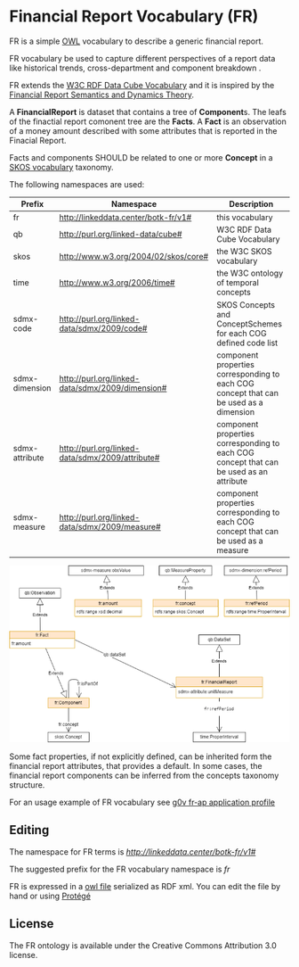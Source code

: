 Financial Report Vocabulary (FR)
=================================

FR is a simple [OWL](https://www.w3.org/TR/owl2-primer/) vocabulary to describe a generic financial report.

FR vocabulary be used to capture different perspectives of a report data like historical trends, cross-department and component breakdown . 

FR extends the [W3C RDF Data Cube Vocabulary](https://www.w3.org/TR/vocab-data-cube) and it is inspired by the [Financial Report Semantics and Dynamics Theory](doc/Theory-2017-06-26.pdf). 

A **FinancialReport** is dataset that contains a tree of **Component**s. The leafs of the finactial report comonent tree are the **Facts**.
A **Fact** is an observation of a money amount described with some attributes that is reported in the  Finacial Report.

Facts and components SHOULD be related to one or more **Concept** in a  [SKOS vocabulary](https://www.w3.org/TR/skos-primer) taxonomy.

The following namespaces are used:

Prefix	        | Namespace	 | Description
--------------- | ------------------------------------------------- | ----------------
fr              | http://linkeddata.center/botk-fr/v1#              | this vocabulary
qb              | http://purl.org/linked-data/cube#                 | W3C RDF Data Cube Vocabulary
skos            | http://www.w3.org/2004/02/skos/core#              | the W3C SKOS vocabulary
time            | http://www.w3.org/2006/time#                      | the W3C ontology of temporal concepts
sdmx-code	    | http://purl.org/linked-data/sdmx/2009/code#	    | SKOS Concepts and ConceptSchemes for each COG defined code list
sdmx-dimension	| http://purl.org/linked-data/sdmx/2009/dimension#	| component properties corresponding to each COG concept that can be used as a dimension
sdmx-attribute	| http://purl.org/linked-data/sdmx/2009/attribute#	| component properties corresponding to each COG concept that can be used as an attribute
sdmx-measure	| http://purl.org/linked-data/sdmx/2009/measure#	| component properties corresponding to each COG concept that can be used as a measure


![FR UML diagram](doc/uml-diagram.png)

Some fact properties, if not explicitly defined, can be inherited form the financial report attributes, that provides a default. In some cases, the financial report components can be inferred from the concepts taxonomy structure.

For an usage example of FR vocabulary see [g0v fr-ap application profile](https://github.com/g0v-it/fr-ap)

## Editing

The namespace for FR terms is *http://linkeddata.center/botk-fr/v1#*

The suggested prefix for the FR vocabulary namespace is *fr*

FR is expressed in a [owl file](fr.owl) serialized as RDF xml. You can edit the file by hand or using [Protégé](https://protege.stanford.edu/)

## License

The FR ontology is available under the Creative Commons Attribution 3.0 license.
